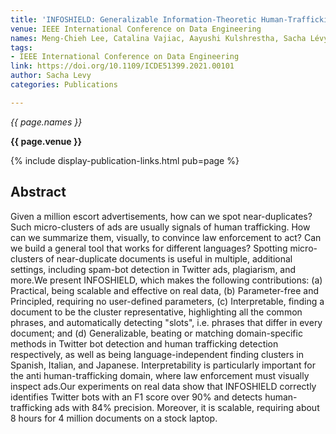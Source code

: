 ```yaml
---
title: 'INFOSHIELD: Generalizable Information-Theoretic Human-Trafficking Detection'
venue: IEEE International Conference on Data Engineering
names: Meng-Chieh Lee, Catalina Vajiac, Aayushi Kulshrestha, Sacha Lévy, Namyong Park, Cara Jones, Reihaneh Rabbany, C. Faloutsos
tags:
- IEEE International Conference on Data Engineering
link: https://doi.org/10.1109/ICDE51399.2021.00101
author: Sacha Levy
categories: Publications

---
```


*{{ page.names }}*

**{{ page.venue }}**

{% include display-publication-links.html pub=page %}

## Abstract

Given a million escort advertisements, how can we spot near-duplicates? Such micro-clusters of ads are usually signals of human trafficking. How can we summarize them, visually, to convince law enforcement to act? Can we build a general tool that works for different languages? Spotting micro-clusters of near-duplicate documents is useful in multiple, additional settings, including spam-bot detection in Twitter ads, plagiarism, and more.We present INFOSHIELD, which makes the following contributions: (a) Practical, being scalable and effective on real data, (b) Parameter-free and Principled, requiring no user-defined parameters, (c) Interpretable, finding a document to be the cluster representative, highlighting all the common phrases, and automatically detecting "slots", i.e. phrases that differ in every document; and (d) Generalizable, beating or matching domain-specific methods in Twitter bot detection and human trafficking detection respectively, as well as being language-independent finding clusters in Spanish, Italian, and Japanese. Interpretability is particularly important for the anti human-trafficking domain, where law enforcement must visually inspect ads.Our experiments on real data show that INFOSHIELD correctly identifies Twitter bots with an F1 score over 90% and detects human-trafficking ads with 84% precision. Moreover, it is scalable, requiring about 8 hours for 4 million documents on a stock laptop.